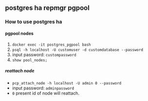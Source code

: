 ## postgres ha repmgr pgpool
### How to use postgres ha
#### pgpool nodes
1. `docker exec -it postgres_pgpool bash`
2. `psql -h localhost -U customuser -d customdatabase --password`
3. input password: `custompassword`
4. `show pool_nodes;`

##### reattach node
- `pcp_attach_node -h localhost -U admin 0 --password`
- input password: `adminpassword`
- `0` present id of node will reattach.
